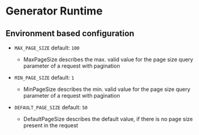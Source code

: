 # Generator Runtime
## Environment based configuration


* `MAX_PAGE_SIZE` default: `100`
    * MaxPageSize describes the max. valid value for the page size query parameter of a request with pagination
    
* `MIN_PAGE_SIZE` default: `1`
    * MinPageSize describes the min. valid value for the page size query parameter of a request with pagination

* `DEFAULT_PAGE_SIZE` default: `50`
    * DefaultPageSize describes the default value, if there is no page size present in the request 
